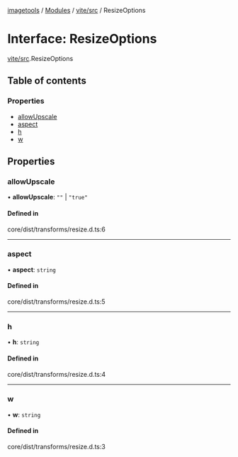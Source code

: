 [imagetools](../README.md) / [Modules](../modules.md) / [vite/src](../modules/vite_src.md) / ResizeOptions

# Interface: ResizeOptions

[vite/src](../modules/vite_src.md).ResizeOptions

## Table of contents

### Properties

- [allowUpscale](vite_src.ResizeOptions.md#allowupscale)
- [aspect](vite_src.ResizeOptions.md#aspect)
- [h](vite_src.ResizeOptions.md#h)
- [w](vite_src.ResizeOptions.md#w)

## Properties

### allowUpscale

• **allowUpscale**: ``""`` \| ``"true"``

#### Defined in

core/dist/transforms/resize.d.ts:6

___

### aspect

• **aspect**: `string`

#### Defined in

core/dist/transforms/resize.d.ts:5

___

### h

• **h**: `string`

#### Defined in

core/dist/transforms/resize.d.ts:4

___

### w

• **w**: `string`

#### Defined in

core/dist/transforms/resize.d.ts:3
